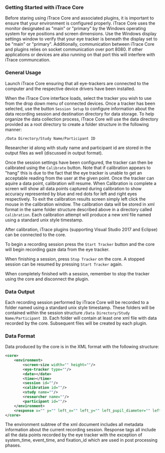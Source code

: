 ### Getting Started with iTrace Core

Before staring using iTrace Core and associated plugins, it is important to ensure that your environment is configured properly. iTrace Core uses the monitor designated as "main" or "primary" by the Windows operating system for eye positions and screen dimensions. Use the Windows display settings window to verify that your eye tracker is beneath the display set to be "main" or "primary". Additionally, communication between iTrace Core and plugins relies on socket communication over port 8080. If other applications or devices are also running on that port this will interfere with iTrace communcation.

### General Usage

Launch iTrace Core ensuring that all eye-trackers are connected to the computer and the respective device drivers have been installed. 

When the iTrace Core interface loads, select the tracker you wish to use from the drop down menu of connected devices. Once a tracker has been selected, use the button `Session Setup` to configure information about the data recording session and destination directory for data storage. To help organize the data collection process, iTrace Core will use the data directory provided as a root directory to create a folder structure in the following manner:

`/Data Directory/Study Name/Participant ID`

Researcher id along with study name and participant id are stored in the output files as well (discussed in output format).

Once the session settings have been configured, the tracker can then be calibrated using the `Calibrate` button. Note that if calibration appears to "hang" this is due to the fact that the eye tracker is unable to get an acceptable reading from the user at the given point. Once the tracker can aquire a data point, calibration will resume. When Calibration is complete a screen will show all data points captured during calibration to show accuracy represented by blue and red dots for left and right eyes respectively. To exit the calibration results screen simply left click the mouse in the calibration window. The calibration data will be stored in xml format in the same folder structure described above in a directory called `calibration`. Each calibration attempt will produce a new xml file named using a standard unix style timestamp.

After calibration, iTrace plugins (supporting Visual Studio 2017 and Eclipse) can be connected to the core.

To begin a recording session press the `Start Tracker` button and the core will begin recording gaze data from the eye tracker.

When finishing a session, press `Stop Tracker` on the core. A stopped session can be resumed by pressing `Start Tracker` again.

When completely finished with a session, remember to stop the tracker using the core and disconnect the plugin.

### Data Output

Each recording session performed by iTrace Core will be recorded to a folder named using a standard unix style timestamp. These folders will be contained within the session structure `/Data Directory/Study Name/Participant ID`. Each folder will contain at least one xml file with data recorded by the core. Subsequent files will be created by each plugin.

### Data Format

Data produced by the core is in the XML format with the following structure:

``` xml
<core>
    <environment>
        <screen-size width="" height=""/>
        <eye-tracker type=""/>
        <date></date>
        <time></time>
        <session id=""/>
        <calibration id=""/>
        <study name=""/>
        <researcher name=""/>
        <participant id=""/>
    </environment>
    <response x="" y="" left_x="" left_y="" left_pupil_diameter="" left_validation="" right_x="" right_y="" right_pupil_diameter="" right_validation="" tracker_time="" system_time="" event_time="" fixation_id=""/>
</core>
```

The environment subtree of the xml document includes all metadata information about the current recording session.
Response tags all include all the data points recorded by the eye tracker with the exception of system_time, event_time, and fixation_id which are used in post processing phases.
